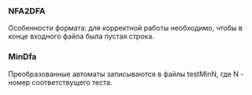 ### NFA2DFA

Особенности формата: для корректной работы необходимо, чтобы в конце входного файла была пустая строка. 


### MinDfa

Преобразованные автоматы записываются в файлы testMinN, где N - номер соответствущего теста. 